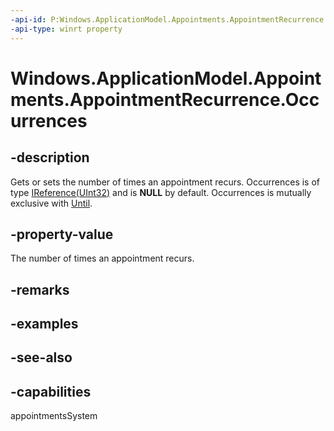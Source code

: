 ```yaml
---
-api-id: P:Windows.ApplicationModel.Appointments.AppointmentRecurrence.Occurrences
-api-type: winrt property
---
```


<!-- Property syntax
public Windows.Foundation.IReference<uint> Occurrences { get;  set; }
-->

# Windows.ApplicationModel.Appointments.AppointmentRecurrence.Occurrences

## -description
Gets or sets the number of times an appointment recurs. Occurrences is of type [IReference(UInt32)](../windows.foundation/ireference_1.md) and is **NULL** by default. Occurrences is mutually exclusive with [Until](appointmentrecurrence_until.md).

## -property-value
The number of times an appointment recurs.

## -remarks

## -examples

## -see-also

## -capabilities
appointmentsSystem
